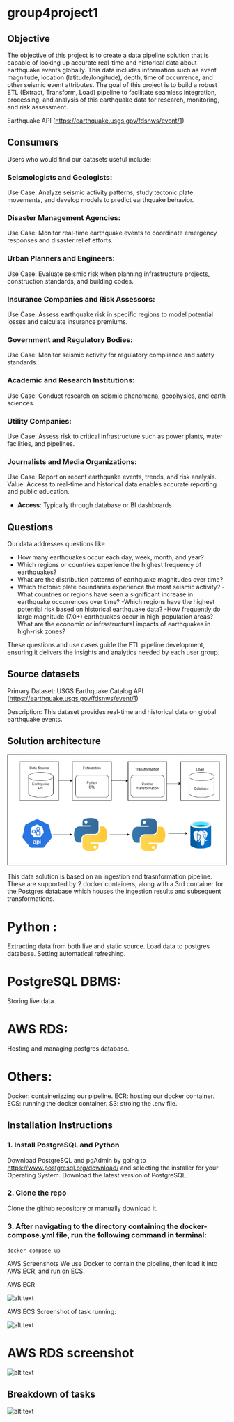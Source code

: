 # group4project1

## Objective

The objective of this project is to create a data pipeline solution that is capable of looking up accurate real-time and historical data about earthquake events globally. This data includes information such as event magnitude, location (latitude/longitude), depth, time of occurrence, and other seismic event attributes. The goal of this project is to build a robust ETL (Extract, Transform, Load) pipeline to facilitate seamless integration, processing, and analysis of this earthquake data for research, monitoring, and risk assessment.

 Earthquake API (https://earthquake.usgs.gov/fdsnws/event/1)


## Consumers

Users who would find our datasets useful include:

### Seismologists and Geologists:
Use Case: Analyze seismic activity patterns, study tectonic plate movements, and develop models to predict earthquake behavior.

### Disaster Management Agencies:
Use Case: Monitor real-time earthquake events to coordinate emergency responses and disaster relief efforts.

### Urban Planners and Engineers:
Use Case: Evaluate seismic risk when planning infrastructure projects, construction standards, and building codes.

### Insurance Companies and Risk Assessors:
Use Case: Assess earthquake risk in specific regions to model potential losses and calculate insurance premiums.

### Government and Regulatory Bodies:
Use Case: Monitor seismic activity for regulatory compliance and safety standards.

### Academic and Research Institutions:

Use Case: Conduct research on seismic phenomena, geophysics, and earth sciences.

### Utility Companies:
Use Case: Assess risk to critical infrastructure such as power plants, water facilities, and pipelines.

### Journalists and Media Organizations:
Use Case: Report on recent earthquake events, trends, and risk analysis.
Value: Access to real-time and historical data enables accurate reporting and public education.
- **Access**: Typically through database or BI dashboards 


## Questions

Our data addresses questions like

- How many earthquakes occur each day, week, month, and year?
- Which regions or countries experience the highest frequency of earthquakes?
- What are the distribution patterns of earthquake magnitudes over time?
- Which tectonic plate boundaries experience the most seismic activity?
-What countries or regions have seen a significant increase in earthquake occurrences    over time?
-Which regions have the highest potential risk based on historical earthquake data?
-How frequently do large magnitude (7.0+) earthquakes occur in high-population areas?
-What are the economic or infrastructural impacts of earthquakes in high-risk zones?

 These questions and use cases guide the ETL pipeline development, ensuring it delivers the insights and analytics needed by each user group.

## Source datasets

Primary Dataset: USGS Earthquake Catalog API (https://earthquake.usgs.gov/fdsnws/event/1)

Description: This dataset provides real-time and historical data on global earthquake events.

## Solution architecture

![alt text](<Untitled Diagram.drawio.png>)

This data solution is based on an ingestion and trasnformation pipeline. 
These are supported by 2 docker containers, along with a 3rd container for the Postgres database which houses the ingestion results and subsequent transformations.

# Python :

Extracting data from both live and static source.
Load data to postgres database.
Setting automatical refreshing.

# PostgreSQL DBMS:
Storing live data

# AWS RDS:
Hosting and managing postgres database.

# Others:

Docker: containerizzing our pipeline.
ECR: hosting our docker container.
ECS: running the docker container.
S3: stroing the .env file.


## Installation Instructions

### 1. Install PostgreSQL and Python
  Download PostgreSQL and pgAdmin by going to https://www.postgresql.org/download/ and selecting the installer for your Operating System. Download the latest version of PostgreSQL.
### 2. Clone the repo
  Clone the github repository or manually download it.
### 3. After navigating to the directory containing the docker-compose.yml file, run the following command in terminal: 
```docker compose up```
  

AWS Screenshots
We use Docker to contain the pipeline, then load it into AWS ECR, and run on ECS.

AWS ECR 

![alt text](image-1.png)

AWS ECS
Screenshot of task running:

![alt text](image-2.png)

# AWS RDS screenshot
![alt text](image-3.png)

## Breakdown of tasks

![alt text](image-4.png)


